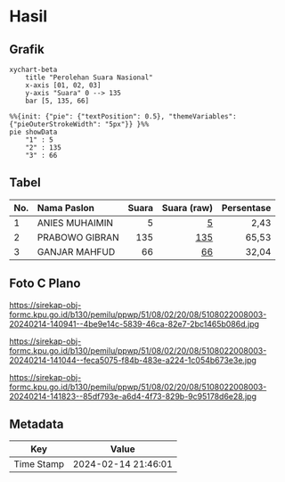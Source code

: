 # Hasil

## Grafik

```mermaid
xychart-beta
    title "Perolehan Suara Nasional"
    x-axis [01, 02, 03]
    y-axis "Suara" 0 --> 135
    bar [5, 135, 66]
```

```mermaid
%%{init: {"pie": {"textPosition": 0.5}, "themeVariables": {"pieOuterStrokeWidth": "5px"}} }%%
pie showData
    "1" : 5
    "2" : 135
    "3" : 66
```

## Tabel

| No. | Nama Paslon    | Suara | Suara (raw) | Persentase |
|:--- |:-------------- | -----:| -----------:| ----------:|
| 1   | ANIES MUHAIMIN | 5     | [5][p-1]    | 2,43       |
| 2   | PRABOWO GIBRAN | 135   | [135][p-2]  | 65,53      |
| 3   | GANJAR MAHFUD  | 66    | [66][p-3]   | 32,04      |


[p-1]: https://github.com/gigit-pemilu/pemilu-2024/blob/main/pilpres/hitung-suara/sub/51-bali/sub/08-buleleng/sub/02-seririt/sub/2008-bestala/sub/003-tps/sub/paslon-1.txt
[p-2]: https://github.com/gigit-pemilu/pemilu-2024/blob/main/pilpres/hitung-suara/sub/51-bali/sub/08-buleleng/sub/02-seririt/sub/2008-bestala/sub/003-tps/sub/paslon-2.txt
[p-3]: https://github.com/gigit-pemilu/pemilu-2024/blob/main/pilpres/hitung-suara/sub/51-bali/sub/08-buleleng/sub/02-seririt/sub/2008-bestala/sub/003-tps/sub/paslon-3.txt

## Foto C Plano

https://sirekap-obj-formc.kpu.go.id/b130/pemilu/ppwp/51/08/02/20/08/5108022008003-20240214-140941--4be9e14c-5839-46ca-82e7-2bc1465b086d.jpg

https://sirekap-obj-formc.kpu.go.id/b130/pemilu/ppwp/51/08/02/20/08/5108022008003-20240214-141044--feca5075-f84b-483e-a224-1c054b673e3e.jpg

https://sirekap-obj-formc.kpu.go.id/b130/pemilu/ppwp/51/08/02/20/08/5108022008003-20240214-141823--85df793e-a6d4-4f73-829b-9c95178d6e28.jpg


## Metadata

| Key        | Value               |
| ---------- | ------------------- |
| Time Stamp | 2024-02-14 21:46:01 |



